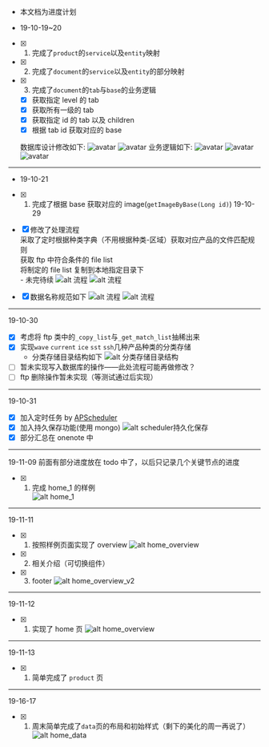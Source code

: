 - 本文档为进度计划

- 19-10-19~20

- [x] 1. 完成了`product`的`service`以及`entity`映射
- [x] 2. 完成了`document`的`service`以及`entity`的部分映射
- [x] 3. 完成了`document`的`tab`与`base`的业务逻辑

  - [x] 获取指定 level 的 tab
  - [x] 获取所有一级的 tab
  - [x] 获取指定 id 的 tab 以及 children
  - [x] 根据 tab id 获取对应的 base

  数据库设计修改如下:
  ![avatar](./img/readme/TIM20191020210124.png)
  ![avatar](./img/readme/TIM20191020210205.png)
  业务逻辑如下:
  ![avatar](./img/readme/TIM20191020210232.png)
  ![avatar](./img/readme/TIM20191020210246.png)
  ![avatar](./img/readme/TIM20191020210253.png)

---

- 19-10-21
- [x] 1. 完成了根据 base 获取对应的 image(`getImageByBase(Long id)`)
     19-10-29

- [x] 修改了处理流程  
       采取了定时根据种类字典（不用根据种类-区域）获取对应产品的文件匹配规则  
       获取 ftp 中符合条件的 file list  
       将制定的 file list 复制到本地指定目录下  
       - 未完待续
      ![alt 流程](./img/readme/TIM20191029222802.png)
      ![alt 流程](./img/readme/TIM20191029222815.png)
- [x] 数据名称规范如下
      ![alt 流程](./img/readme/TIM20191029222836.png)
      ![alt 流程](./img/readme/TIM20191029222845.png)

---

19-10-30

- [x] 考虑将 ftp 类中的`_copy_list`与`_get_match_list`抽稀出来
- [x] 实现`wave` `current` `ice` `sst` `ssh`几种产品种类的分类存储
  - 分类存储目录结构如下
    ![alt 分类存储目录结构](./img/readme/TIM20191030105035.png)
- [ ] 暂未实现写入数据库的操作——此处流程可能再做修改？
- [ ] ftp 删除操作暂未实现（等测试通过后实现）

---

19-10-31

- [x] 加入定时任务 by [APScheduler](https://apscheduler.readthedocs.io/en/latest/userguide.html#)
- [x] 加入持久保存功能(使用 mongo)
      ![alt scheduler持久化保存](./img/readme/TIM20191031163308.png)
- [x] 部分汇总在 onenote 中

---

19-11-09
前面有部分进度放在 todo 中了，以后只记录几个关键节点的进度

- [x] 1. 完成 home_1 的样例  
     ![alt home_1](./img/readme/20191109165552.png)

---

19-11-11

- [x] 1. 按照样例页面实现了 overview
     ![alt home_overview](./img/readme/20191111104259.png)
- [x] 2. 相关介绍（可切换组件）
- [x] 3. footer
     ![alt home_overview_v2](./img/readme/20191111155617.png)

---

19-11-12

- [x] 1. 实现了 home 页
     ![alt home_overview](./img/readme/20191112104048.png)

---

19-11-13

- [x] 1. 简单完成了 `product` 页

---

19-16-17
- [x] 1. 周末简单完成了`data`页的布局和初始样式（剩下的美化的周一再说了）
      ![alt home_data](./img/readme/TIM20191117161848.png)
